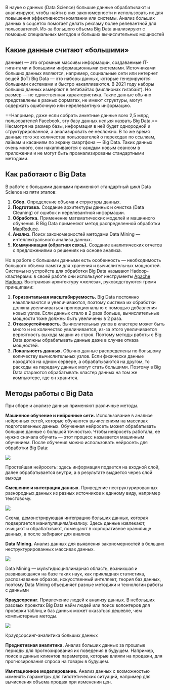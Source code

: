 В науке о данных (Data Science) большие данные обрабатывают и анализируют, чтобы найти в них закономерности и использовать их для повышения эффективности компании или системы. Анализ больших данных в соцсетях помогает делать рекламу более релевантной для пользователей. Из-за большого объема Big Data анализируют с помощью специальных методов и больших вычислительных мощностей

## Какие данные считают «большими»
данные) — это огромные массивы информации, создаваемые IT-гигантами и большими информационными системами. Источниками больших данных являются, например, социальные сети или интернет вещей (IoT)
Big Data — это наборы данных, которые генерируются большими системами и быстро накапливаются. В 2021 году наборы больших данных измеряют в петабайтах (миллионах гигабайт). Но размер — не единственная характеристика. Такие данные обычно представлены в разных форматах, не имеют структуры, могут содержать ошибочную или нерелевантную информацию.

==Например, даже если собрать анкетные данные всех 2,5 млрд пользователей Facebook, эту базу данных нельзя назвать Big Data.== Несмотря на размер базы, информация в ней будет однородной и структурированной, а анализировать ее несложно. В то же время данные того же количества пользователей о переходах по ссылкам, лайкам и касаниям по экрану смартфона — Big Data. Таких данных очень много, они накапливаются с каждым новым сеансом в приложении и не могут быть проанализированы стандартными методами.

## Как работают с Big Data

В работе с большими данными применяют стандартный цикл Data Science из пяти этапов:

1. **Сбор.** Определение объема и структуры данных.
2. **Подготовка.** Создание архитектуры данных и очистка (Data Cleaning) от ошибок и нерелевантной информации.
3. **Обработка.** Применение математических моделей и машинного обучения. В Big Data применяют метод распределенной обработки [MapReduce](https://hadoop.apache.org/docs/r1.2.1/mapred_tutorial.html).
4. **Анализ.** Поиск закономерностей методами Data Mining — интеллектуального анализа данных.
5. **Коммуникация (обратная связь).** Создание аналитических отчетов с предложениями о решениях на основе анализа.

Но в работе с большими данными есть особенность — необходимость большого объема памяти для хранения и вычислительных мощностей. Системы из устройств для обработки Big Data называют Hadoop-кластерами: в своей работе они используют инструменты [Apache Hadoop](https://hadoop.apache.org/). Выстраивая архитектуру «железа», руководствуются тремя принципами:

1. **Горизонтальная масштабируемость.** Big Data постоянно накапливаются и увеличиваются, поэтому система их обработки должна увеличиваться пропорционально с помощью добавления новых узлов. Если данных стало в 2 раза больше, вычислительные мощности тоже должны быть увеличены в 2 раза.
2. **Отказоустойчивость.** Вычислительных узлов в кластере может быть много и их количество увеличивается, из-за этого увеличивается вероятность выхода машин из строя. Поэтому методы работы с Big Data должны обрабатывать данные даже в случае отказа мощностей.
3. **Локальность данных.** Обычно данные распределены по большому количеству вычислительных узлов. Если физически данные находятся на одном сервере, а обрабатываются на другом, то расходы на передачу данных могут стать большими. Поэтому в Big Data стараются обрабатывать кластер данных на том же компьютере, где он хранится.

## Методы работы с Big Data

При сборе и анализе данных применяют различные методы.

**Машинное обучение и нейронные сети.** Использование в анализе нейронных сетей, которые обучаются вычислениям на массивах подготовленных данных. Обученная нейросеть может обрабатывать большие данные с большой точностью. Чтобы нейросеть работала, ее нужно сначала обучить — этот процесс называется машинным обучением. После обучения можно использовать нейросеть для обработки Big Data:

![](https://blog.skillfactory.ru/wp-content/uploads/2023/02/image5-1-3.png)

Простейшая нейросеть: здесь информация подается на входной слой, далее обрабатывается внутри, а в результате выдается через слой выхода

**Смешение и интеграция данных.** Приведение неструктурированных разнородных данных из разных источников к единому виду, например текстовому.

![](https://blog.skillfactory.ru/wp-content/uploads/2023/02/image2-3-2.png)

Схема, демонстрирующая интеграцию больших данных, которая подвергается манипуляциям/анализу. Здесь данные извлекают, очищают и обрабатывают, помещают в корпоративное хранилище данных, а после забирают для анализа

**Data Mining.** Анализ данных для выявления закономерностей в больших неструктурированных массивах данных.

![](https://blog.skillfactory.ru/wp-content/uploads/2023/02/bigdata1.png)

Data Mining — мультидисциплинарная область, возникшая и развивающаяся на базе таких наук, как прикладная статистика, распознавание образов, искусственный интеллект, теория баз данных, поэтому Data Mining объединяет разные методики и технологии работы с данными

**Краудсорсинг.** Привлечение людей к анализу данных. В небольших разовых проектах Big Data найм людей или поиск волонтеров для проверки таблиц и баз данных может оказаться дешевле, чем компьютерные методы.

![](https://blog.skillfactory.ru/wp-content/uploads/2023/02/image1-3-3.png)

Краудсорсинг-аналитика больших данных

**Предиктивная аналитика.** Анализ больших данных за прошлые периоды для прогнозирования их поведения в будущем. Например, поиск в данных клиентов параметров, которые влияли на продажи, для прогнозирования спроса на товары в будущем.

**Имитационное моделирование.** Анализ данных с возможностью изменять параметры для гипотетических ситуаций, например для вычисления объема продаж при изменении цен.